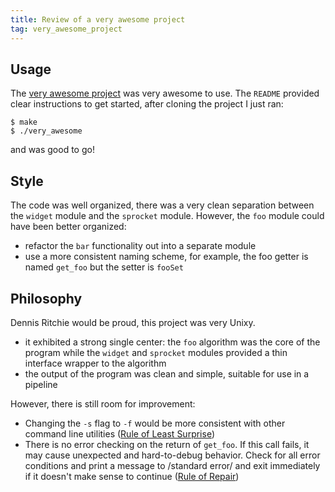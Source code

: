 ```yaml
---
title: Review of a very awesome project
tag: very_awesome_project
---
```

## Usage

The
[very awesome project](https://github.com/joehacker/very_awesome_project)
was very awesome to use. The `README` provided clear instructions to
get started, after cloning the project I just ran:

    $ make
    $ ./very_awesome

and was good to go!

## Style

The code was well organized, there was a very clean separation between
the `widget` module and the `sprocket` module. However, the `foo` module could have been better organized:

- refactor the `bar` functionality out into a separate module
- use a more consistent naming scheme, for example, the foo getter is named `get_foo` but the setter is `fooSet`

## Philosophy

Dennis Ritchie would be proud, this project was very Unixy.

- it exhibited a strong single center: the `foo` algorithm was the
  core of the program while the `widget` and `sprocket` modules
  provided a thin interface wrapper to the algorithm
- the output of the program was clean and simple, suitable for use in
  a pipeline

However, there is still room for improvement:

- Changing the `-s` flag to `-f` would be more consistent with other
  command line utilities ([Rule of Least Surprise](http://www.catb.org/esr/writings/taoup/html/ch01s06.html#id2878339))
- There is no error checking on the return of `get_foo`. If this call
  fails, it may cause unexpected and hard-to-debug behavior. Check for
  all error conditions and print a message to /standard error/ and
  exit immediately if it doesn't make sense to continue
  ([Rule of Repair](http://www.catb.org/esr/writings/taoup/html/ch01s06.html#id2878538))
